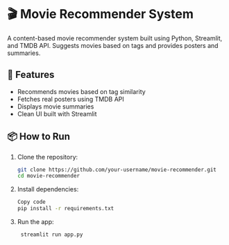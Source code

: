 # 🎬 Movie Recommender System

A content-based movie recommender system built using Python, Streamlit, and TMDB API. Suggests movies based on tags and provides posters and summaries.

## 🚀 Features

- Recommends movies based on tag similarity
- Fetches real posters using TMDB API
- Displays movie summaries
- Clean UI built with Streamlit

## 📦 How to Run

1. Clone the repository:
   ```bash
   git clone https://github.com/your-username/movie-recommender.git
   cd movie-recommender
2. Install dependencies:
   ```bash
   Copy code
   pip install -r requirements.txt
3. Run the app:
   ```bash
    streamlit run app.py
